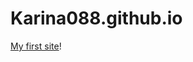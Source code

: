 # Karina088.github.io

[My first site]([https://doka.guide "Энциклопедия про web-dev](https://karina088.github.io/index.html)https://karina088.github.io/index.html")!
